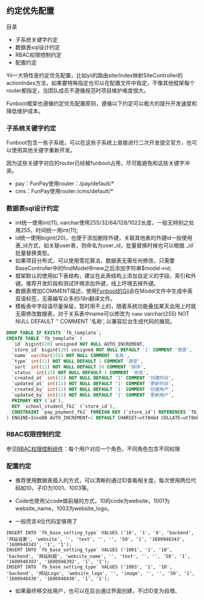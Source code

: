 约定优先配置
-----------
目录

- 子系统关键字约定
- 数据表sql设计约定
- RBAC权限控制约定
- 配置约定


Yii一大特性是约定优先配置，比如yii的路由site/index映射SiteController的actionIndex方法，如果要特殊指定也可以在配置文件中指定，不像其他框架每个router都指定，当团队成员不遵循规范时项目维护难度很大。

Funboot框架也遵循约定优先配置原则，遵循以下约定可以极大的提升开发速度和降低维护成本。


### 子系统关键字约定

Funboot包含一些子系统，可以在这些子系统上直接进行二次开发提交官方，也可以使用其他关键字重新开发。

因为这些关键字对应的router已经被funboot占用，尽可能避免和这些关键字冲突。

- pay：FunPay使用router：/pay/default/*
- cms：FunPay使用router:/cms/default/*


### 数据表sql设计约定

- int统一使用int(11), varchar使用255/32/64/128/1022长度，一般无特别之处用255，时间统一用int(11);
- id统一使用bigint(20)，也便于添加删除外键，关联其他表的外键id一般使用 表_id方式，如关联user表，则命名为user_id，批量替换时候也可以根据 _id` 批量替换类型。
- 如果项目分布式，可以使用雪花算法，数据表无需任何修改，只需要BaseController中的findModel中new之后添加字符串$model->id;
- 框架默认的使用如下表结构，建议在此表结构上添加自定义的字段、索引和外键。推荐开发阶段和测试环境添加外键，线上环境去掉外键。
- 数据表增加COMMENT描述，使用[Funboot的Gii](gii.md)会在Model文件中生成中英双语标签，无需编写众多的i18n翻译文件。
- 模板表中字段请尽量保留，暂时用不上的，随着系统功能叠加某天会用上时就无需修改数据表，对于关系表中name可以修改为  `name` varchar(255) NOT NULL DEFAULT '' COMMENT '名称', 以兼容后台生成代码的展现。

```sql
DROP TABLE IF EXISTS `fb_template`;
CREATE TABLE `fb_template` (
  `id` bigint(20) unsigned NOT NULL AUTO_INCREMENT,
  `store_id` bigint(20) unsigned NOT NULL DEFAULT '1' COMMENT '商家',
  `name` varchar(255) NOT NULL COMMENT '名称',
  `type` int(11) NOT NULL DEFAULT 1 COMMENT '类型',
  `sort` int(11) NOT NULL DEFAULT 50 COMMENT '排序',
  `status` int(11) NOT NULL DEFAULT 1 COMMENT '状态',
  `created_at` int(11) NOT NULL DEFAULT '1' COMMENT '创建时间',
  `updated_at` int(11) NOT NULL DEFAULT '1' COMMENT '更新时间',
  `created_by` int(11) NOT NULL DEFAULT '1' COMMENT '创建用户',
  `updated_by` int(11) NOT NULL DEFAULT '1' COMMENT '更新用户',
  PRIMARY KEY (`id`),
  KEY `school_student_fk2` (`store_id`),
  CONSTRAINT `pay_payment_fk2` FOREIGN KEY (`store_id`) REFERENCES `fb_store` (`id`) ON DELETE NO ACTION ON UPDATE NO ACTION
) ENGINE=InnoDB AUTO_INCREMENT=1 DEFAULT CHARSET=utf8mb4 COLLATE=utf8mb4_unicode_ci COMMENT '模板';
```

### RBAC权限控制约定

参见[RBAC权限控制组件](dev-rbac.md)：每个用户对应一个角色，不同角色包含不同权限


### 配置约定

- 推荐使用数据表插入的方式，可以清晰的通过ID查看相关度，每次使用两位代码如10，子ID为1001、1003等。

- Code也使用父code做前缀的方式，10的code为website，1001为website_name，1003为website_logo。

- 一般而言4位代码足够用了


```
INSERT INTO `fb_base_setting_type` VALUES ('10', '1', '0', 'backend', '网站设置', 'website', '', 'text', '', '', '50', '1', '1600948343', '1600948343', '1', '1');
INSERT INTO `fb_base_setting_type` VALUES ('1001', '1', '10', 'backend', '网站标题', 'website_name', '', 'text', '', '', '50', '1', '1600948383', '1600948392', '1', '1');
INSERT INTO `fb_base_setting_type` VALUES ('1003', '1', '10', 'backend', '网站Logo', 'website_logo', '', 'image', '', '', '50', '1', '1600948430', '1600948430', '1', '1');

```


- 如果最终移交给用户，也可以在后台通过界面创建，不过ID变为自增。

